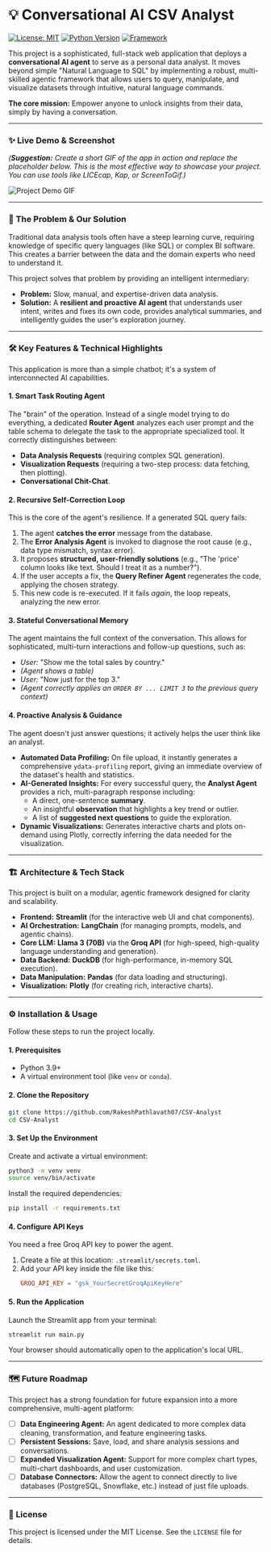 
# 💡 Conversational AI CSV Analyst

[![License: MIT](https://img.shields.io/badge/License-MIT-yellow.svg)](https://opensource.org/licenses/MIT)
[![Python Version](https://img.shields.io/badge/Python-3.9+-blue.svg)](https://www.python.org/downloads/)
[![Framework](https://img.shields.io/badge/Framework-Streamlit-red.svg)](https://streamlit.io)

This project is a sophisticated, full-stack web application that deploys a **conversational AI agent** to serve as a personal data analyst. It moves beyond simple "Natural Language to SQL" by implementing a robust, multi-skilled agentic framework that allows users to query, manipulate, and visualize datasets through intuitive, natural language commands.

**The core mission:** Empower anyone to unlock insights from their data, simply by having a conversation.

---

### ✨ Live Demo & Screenshot

*(**Suggestion:** Create a short GIF of the app in action and replace the placeholder below. This is the most effective way to showcase your project. You can use tools like LICEcap, Kap, or ScreenToGif.)*

![Project Demo GIF](placeholder_for_your_demo.gif)

---

### 🚀 The Problem & Our Solution

Traditional data analysis tools often have a steep learning curve, requiring knowledge of specific query languages (like SQL) or complex BI software. This creates a barrier between the data and the domain experts who need to understand it.

This project solves that problem by providing an intelligent intermediary:
*   **Problem:** Slow, manual, and expertise-driven data analysis.
*   **Solution:** A **resilient and proactive AI agent** that understands user intent, writes and fixes its own code, provides analytical summaries, and intelligently guides the user's exploration journey.

---

### 🛠️ Key Features & Technical Highlights

This application is more than a simple chatbot; it's a system of interconnected AI capabilities.

#### 1. **Smart Task Routing Agent**
The "brain" of the operation. Instead of a single model trying to do everything, a dedicated **Router Agent** analyzes each user prompt and the table schema to delegate the task to the appropriate specialized tool. It correctly distinguishes between:
*   **Data Analysis Requests** (requiring complex SQL generation).
*   **Visualization Requests** (requiring a two-step process: data fetching, then plotting).
*   **Conversational Chit-Chat**.

#### 2. **Recursive Self-Correction Loop**
This is the core of the agent's resilience. If a generated SQL query fails:
1.  The agent **catches the error** message from the database.
2.  The **Error Analysis Agent** is invoked to diagnose the root cause (e.g., data type mismatch, syntax error).
3.  It proposes **structured, user-friendly solutions** (e.g., "The 'price' column looks like text. Should I treat it as a number?").
4.  If the user accepts a fix, the **Query Refiner Agent** regenerates the code, applying the chosen strategy.
5.  This new code is re-executed. If it fails *again*, the loop repeats, analyzing the new error.

#### 3. **Stateful Conversational Memory**
The agent maintains the full context of the conversation. This allows for sophisticated, multi-turn interactions and follow-up questions, such as:
*   *User:* "Show me the total sales by country."
*   *(Agent shows a table)*
*   *User:* "Now just for the top 3."
*   *(Agent correctly applies an `ORDER BY ... LIMIT 3` to the previous query context)*

#### 4. **Proactive Analysis & Guidance**
The agent doesn't just answer questions; it actively helps the user think like an analyst.
*   **Automated Data Profiling:** On file upload, it instantly generates a comprehensive `ydata-profiling` report, giving an immediate overview of the dataset's health and statistics.
*   **AI-Generated Insights:** For every successful query, the **Analyst Agent** provides a rich, multi-paragraph response including:
    *   A direct, one-sentence **summary**.
    *   An insightful **observation** that highlights a key trend or outlier.
    *   A list of **suggested next questions** to guide the exploration.
*   **Dynamic Visualizations:** Generates interactive charts and plots on-demand using Plotly, correctly inferring the data needed for the visualization.

---

### 🏗️ Architecture & Tech Stack

This project is built on a modular, agentic framework designed for clarity and scalability.

*   **Frontend:** **Streamlit** (for the interactive web UI and chat components).
*   **AI Orchestration:** **LangChain** (for managing prompts, models, and agentic chains).
*   **Core LLM:** **Llama 3 (70B)** via the **Groq API** (for high-speed, high-quality language understanding and generation).
*   **Data Backend:** **DuckDB** (for high-performance, in-memory SQL execution).
*   **Data Manipulation:** **Pandas** (for data loading and structuring).
*   **Visualization:** **Plotly** (for creating rich, interactive charts).

---

### ⚙️ Installation & Usage

Follow these steps to run the project locally.

#### **1. Prerequisites**
*   Python 3.9+
*   A virtual environment tool (like `venv` or `conda`).

#### **2. Clone the Repository**
```bash
git clone https://github.com/RakeshPathlavath07/CSV-Analyst
cd CSV-Analyst
```

#### **3. Set Up the Environment**
Create and activate a virtual environment:
```bash
python3 -m venv venv
source venv/bin/activate
```
Install the required dependencies:
```bash
pip install -r requirements.txt
```

#### **4. Configure API Keys**
You need a free Groq API key to power the agent.
1.  Create a file at this location: `.streamlit/secrets.toml`.
2.  Add your API key inside the file like this:
    ```toml
    GROQ_API_KEY = "gsk_YourSecretGroqApiKeyHere"
    ```

#### **5. Run the Application**
Launch the Streamlit app from your terminal:
```bash
streamlit run main.py
```
Your browser should automatically open to the application's local URL.

---

### 🗺️ Future Roadmap

This project has a strong foundation for future expansion into a more comprehensive, multi-agent platform:
*   [ ] **Data Engineering Agent:** An agent dedicated to more complex data cleaning, transformation, and feature engineering tasks.
*   [ ] **Persistent Sessions:** Save, load, and share analysis sessions and conversations.
*   [ ] **Expanded Visualization Agent:** Support for more complex chart types, multi-chart dashboards, and user customization.
*   [ ] **Database Connectors:** Allow the agent to connect directly to live databases (PostgreSQL, Snowflake, etc.) instead of just file uploads.

---

### 📜 License
This project is licensed under the MIT License. See the `LICENSE` file for details.
